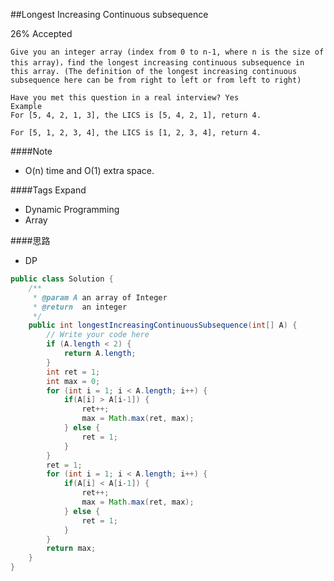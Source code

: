 ##Longest Increasing Continuous subsequence

26% Accepted

	Give you an integer array (index from 0 to n-1, where n is the size of this array)，find the longest increasing continuous subsequence in this array. (The definition of the longest increasing continuous subsequence here can be from right to left or from left to right)

	Have you met this question in a real interview? Yes
	Example
	For [5, 4, 2, 1, 3], the LICS is [5, 4, 2, 1], return 4.

	For [5, 1, 2, 3, 4], the LICS is [1, 2, 3, 4], return 4.

####Note
- O(n) time and O(1) extra space.

####Tags Expand
- Dynamic Programming
- Array

####思路
- DP

```java
public class Solution {
    /**
     * @param A an array of Integer
     * @return  an integer
     */
    public int longestIncreasingContinuousSubsequence(int[] A) {
        // Write your code here
        if (A.length < 2) {
            return A.length;
        }
        int ret = 1;
        int max = 0;
        for (int i = 1; i < A.length; i++) {
            if(A[i] > A[i-1]) {
                ret++;
                max = Math.max(ret, max);
            } else {
                ret = 1;
            }
        }
        ret = 1;
        for (int i = 1; i < A.length; i++) {
            if(A[i] < A[i-1]) {
                ret++;
                max = Math.max(ret, max);
            } else {
                ret = 1;
            }
        }
        return max;
    }
}

```
